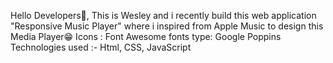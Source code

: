 Hello Developers🤗, This is Wesley and i recently build this web application "Responsive Music Player" where i inspired from Apple Music to design this Media Player😁
Icons : Font Awesome
fonts type: Google Poppins
Technologies used :- Html, CSS, JavaScript
